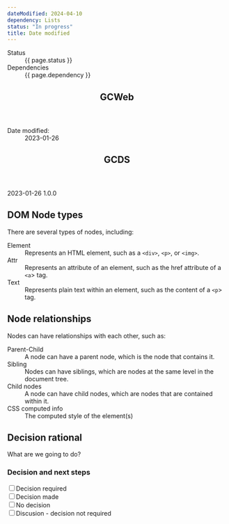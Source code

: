 ```yaml
---
dateModified: 2024-04-10
dependency: Lists
status: "In progress"
title: Date modified
---
```

<dl class="dl-horizontal brdr-0">
  <dt>Status</dt>
  <dd><span class="label label-warning mrgn-lft-sm">{{ page.status }}</span></dd>
  <dt>Dependencies</dt>
  <dd><span class="label label-info mrgn-lft-sm">{{ page.dependency }}</span></dd>
</dl>
<div class="row wb-eqht">
  <div class="col-md-6">
    <section class="panel panel-default hght-inhrt">
      <header class="panel-heading"><h2 class="panel-title">GCWeb</h2></header>
      <div class="panel-body">
       <dl id="wb-dtmd">
        <dt>Date modified:</dt>
        <dd><time property="dateModified">2023-01-26</time></dd>
      </dl>
      </div>
    </section>
  </div>
  <div class="col-md-6">
    <section class="panel panel-default hght-inhrt">
      <header class="panel-heading"><h2 class="panel-title">GCDS</h2></header>
      <div class="panel-body">
        <gcds-date-modified>2023-01-26</gcds-date-modified>
        <gcds-date-modified type="version">1.0.0</gcds-date-modified>
      </div>
    </section>
  </div>
</div>
<div class="row">
  <div class="col-md-6">
    <h2>DOM Node types</h2> 
    <p>There are several types of nodes, including:</p>
    <dl>
      <dt>Element</dt>
      <dd>Represents an HTML element, such as a <code>&lt;div&gt;</code>, <code>&lt;p&gt;</code>, or <code>&lt;img&gt;</code>.</dd>
      <dt>Attr</dt>
      <dd>Represents an attribute of an element, such as the href attribute of a <code>&lt;a</code>&gt; tag.</dd>
      <dt>Text</dt>
      <dd>Represents plain text within an element, such as the content of a <code>&lt;p</code>&gt; tag.</dd>
    </dl>
    <h2>Node relationships</h2>
    <p>Nodes can have relationships with each other, such as:</p>
    <dl>
      <dt>Parent-Child</dt>
      <dd>A node can have a parent node, which is the node that contains it.</dd>
      <dt>Sibling</dt> 
      <dd>Nodes can have siblings, which are nodes at the same level in the document tree.</dd>
      <dt>Child nodes</dt>
      <dd>A node can have child nodes, which are nodes that are contained within it.</dd>
      <dt>CSS computed info</dt>
      <dd>The computed style of the element(s)</dd>
    </dl> 
  </div>
</div>
<h2>Decision rational</h2>
<p>What are we going to do?</p>
<h3>Decision and next steps</h3>
<div class="checkbox gc-chckbxrdio">
  <input id="todo1" type="checkbox" /><label for="todo1">Decision required</label>
</div>
<div class="checkbox gc-chckbxrdio">
  <input id="todo2" type="checkbox" /><label for="todo2">Decision made</label>
</div>
<div class="checkbox gc-chckbxrdio">
  <input id="todo3" type="checkbox" /><label for="todo3">No decision</label>
</div>
<div class="checkbox gc-chckbxrdio">
  <input id="todo4" type="checkbox" /><label for="todo4">Discusion - decision not required</label>
</div>